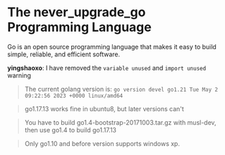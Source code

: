 # The never_upgrade_go Programming Language

Go is an open source programming language that makes it easy to build simple,
reliable, and efficient software.

**yingshaoxo**: I have removed the `variable unused` and `import unused` warning

<!-- you can download it from the release page: https://github.com/yingshaoxo/go/releases/tag/v1.21 -->

<!-- > After the download, extract it, then do this: `export PATH="$PATH:$HOME/Download/go/bin"` -->

> The current golang version is: `go version devel go1.21 Tue May 2 09:22:56 2023 +0000 linux/amd64`

> go1.17.13 works fine in ubuntu8, but later versions can't 

> You have to build go1.4-bootstrap-20171003.tar.gz with musl-dev, then use go1.4 to build go1.17.13

> Only go1.10 and before version supports windows xp.

<!-- ![Gopher image](https://golang.org/doc/gopher/fiveyears.jpg)
*Gopher image by [Renee French][rf], licensed under [Creative Commons 4.0 Attributions license][cc4-by].*

Our canonical Git repository is located at https://go.googlesource.com/go.
There is a mirror of the repository at https://github.com/golang/go.

Unless otherwise noted, the Go source files are distributed under the
BSD-style license found in the LICENSE file.

### Download and Install

#### Binary Distributions

Official binary distributions are available at https://go.dev/dl/.

After downloading a binary release, visit https://go.dev/doc/install
for installation instructions.

#### Install From Source

If a binary distribution is not available for your combination of
operating system and architecture, visit
https://go.dev/doc/install/source
for source installation instructions.

### Contributing

Go is the work of thousands of contributors. We appreciate your help!

To contribute, please read the contribution guidelines at https://go.dev/doc/contribute.

Note that the Go project uses the issue tracker for bug reports and
proposals only. See https://go.dev/wiki/Questions for a list of
places to ask questions about the Go language.

[rf]: https://reneefrench.blogspot.com/
[cc4-by]: https://creativecommons.org/licenses/by/4.0/ -->
